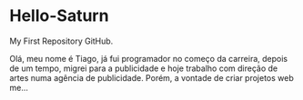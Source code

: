 # Hello-Saturn
My First Repository GitHub.

Olá, meu nome é Tiago, já fui programador no começo da carreira, depois de um tempo, migrei para a publicidade e hoje trabalho com direção de artes numa agência de publicidade. Porém, a vontade de criar projetos web me...
